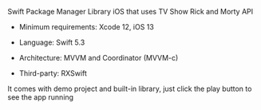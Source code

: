 
Swift Package Manager Library iOS that uses TV Show Rick and Morty API

* Minimum requirements: Xcode 12, iOS 13

* Language: Swift 5.3

* Architecture: MVVM and Coordinator (MVVM-c)

* Third-party: RXSwift

It comes with demo project and built-in library, just click the play button to see the app running
